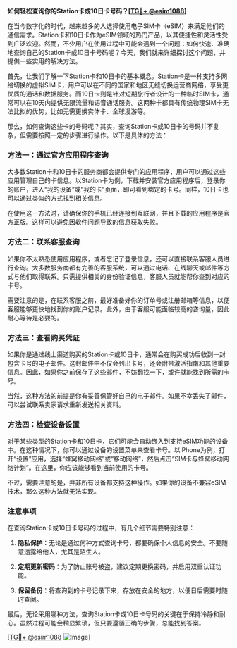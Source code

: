 **如何轻松查询你的Station卡或10日卡号码？[[TG💪+ @esim1088](https://t.me/s/esim1088)]**

在当今数字化的时代，越来越多的人选择使用电子SIM卡（eSIM）来满足他们的通信需求。Station卡和10日卡作为eSIM领域的热门产品，以其便捷性和灵活性受到广泛欢迎。然而，不少用户在使用过程中可能会遇到一个问题：如何快速、准确地查询自己的Station卡或10日卡号码呢？今天，我们就来详细探讨这个问题，并提供一些实用的解决方法。

首先，让我们了解一下Station卡和10日卡的基本概念。Station卡是一种支持多网络切换的虚拟SIM卡，用户可以在不同的国家和地区无缝切换运营商网络，享受更优质的通话和数据服务。而10日卡则是针对短期旅行者设计的一种临时SIM卡，通常可以在10天内提供无限流量和语音通话服务。这两种卡都具有传统物理SIM卡无法比拟的优势，比如无需更换实体卡、全球漫游等。

那么，如何查询这些卡的号码呢？其实，查询Station卡或10日卡的号码并不复杂，但需要按照一定的步骤进行操作。以下是具体的方法：

### 方法一：通过官方应用程序查询

大多数Station卡和10日卡的服务商都会提供专门的应用程序，用户可以通过这些应用管理自己的卡信息。以Station卡为例，下载并安装官方应用程序后，登录你的账户，进入“我的设备”或“我的卡”页面，即可看到绑定的卡号。同样，10日卡也可以通过类似的方式找到相关信息。

在使用这一方法时，请确保你的手机已经连接到互联网，并且下载的应用程序是官方正版。这样可以避免因软件问题导致的信息获取失败。

### 方法二：联系客服查询

如果你不太熟悉使用应用程序，或者忘记了登录信息，还可以直接联系客服人员进行查询。大多数服务商都有完善的客服系统，可以通过电话、在线聊天或邮件等方式与他们取得联系。只需提供相关的身份验证信息，客服人员就能帮你查到对应的卡号。

需要注意的是，在联系客服之前，最好准备好你的订单号或注册邮箱等信息，以便客服能够更快地找到你的账户记录。此外，由于客服可能面临较高的咨询量，因此耐心等待是必要的。

### 方法三：查看购买凭证

如果你是通过线上渠道购买的Station卡或10日卡，通常会在购买成功后收到一封包含卡号的电子邮件。这封邮件中不仅会列出卡号，还会附带激活指南和其他重要信息。因此，如果你之前保存了这些邮件，不妨翻找一下，或许就能找到所需的卡号。

当然，这种方法的前提是你有妥善保管好自己的电子邮件。如果不幸丢失了邮件，可以尝试联系卖家请求重新发送相关资料。

### 方法四：检查设备设置

对于某些类型的Station卡和10日卡，它们可能会自动嵌入到支持eSIM功能的设备中。在这种情况下，你可以通过设备的设置菜单来查看卡号。以iPhone为例，打开“设置”应用，选择“蜂窝移动网络”或“移动网络”，然后点击“SIM卡与蜂窝移动网络计划”。在这里，你应该能够看到当前使用的卡号。

不过，需要注意的是，并非所有设备都支持这种操作。如果你的设备不兼容eSIM技术，那么这种方法就无法实现。

### 注意事项

在查询Station卡或10日卡号码的过程中，有几个细节需要特别注意：

1. **隐私保护**：无论是通过何种方式查询卡号，都要确保个人信息的安全。不要随意透露给他人，尤其是陌生人。
   
2. **定期更新密码**：为了防止账号被盗，建议定期更换密码，并启用双重认证功能。

3. **保留备份**：将查询到的卡号记录下来，存放在安全的地方，以便日后需要时随时查阅。

最后，无论采用哪种方法，查询Station卡或10日卡号码的关键在于保持冷静和耐心。虽然过程可能会稍显繁琐，但只要遵循正确的步骤，总能找到答案。

[[TG💪+ @esim1088](https://t.me/s/esim1088) ![Image](https://i.postimg.cc/4NQfJmqS/Snipaste-2025-05-13-00-14-12.png)]